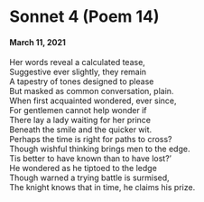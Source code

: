 # Sonnet 4 (Poem 14)  
#### March 11, 2021

Her words reveal a calculated tease,  
Suggestive ever slightly, they remain  
A tapestry of tones designed to please  
But masked as common conversation, plain.  
When first acquainted wondered, ever since,  
For gentlemen cannot help wonder if  
There lay a lady waiting for her prince  
Beneath the smile and the quicker wit.  
Perhaps the time is right for paths to cross?  
Though wishful thinking brings men to the edge.  
Tis better to have known than to have lost?’  
He wondered as he tiptoed to the ledge  
Though warned a trying battle is surmised,  
The knight knows that in time, he claims his prize.  
